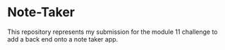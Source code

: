# Note-Taker
This repository represents my submission for the module 11 challenge to add a back end onto a note taker app.
